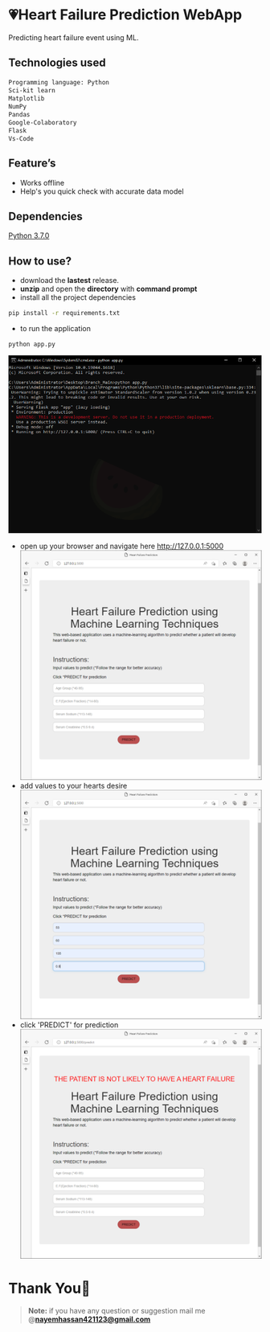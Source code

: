 # 💗Heart Failure Prediction WebApp

Predicting heart failure event using ML.

## Technologies used
    Programming language: Python
    Sci-kit learn
    Matplotlib
    NumPy
    Pandas
    Google-Colaboratory
    Flask
    Vs-Code

## Feature’s
   - Works offline
   - Help's you quick check with accurate data model

## Dependencies
[Python 3.7.0](https://www.python.org/downloads/release/python-370/)

## How to use?
 - download the **lastest** release.
 - **unzip** and open the **directory** with **command prompt**
 - install all the project dependencies
```bash
pip install -r requirements.txt
```
 - to run the application
```bash
python app.py
```
![](https://github.com/Nayemhasan/Heart_Failure_Prediction/blob/main/Final/pics/1.png)
 - open up your browser and navigate here http://127.0.0.1:5000 
![](https://github.com/Nayemhasan/Heart_Failure_Prediction/blob/main/Final/pics/2.png)
 - add values to your hearts desire
![](https://github.com/Nayemhasan/Heart_Failure_Prediction/blob/main/Final/pics/3.png)
 - click 'PREDICT' for prediction
![](https://github.com/Nayemhasan/Heart_Failure_Prediction/blob/main/Final/pics/4.png)

# Thank You🙏
> **Note:** if you have any question or suggestion mail me @**nayemhassan421123@gmail.com** 
